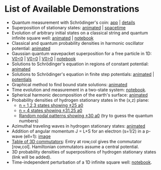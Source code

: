 # List of Available Demonstrations

- Quantum measurement with Schrödinger's coin: [app](https://dkirkby.github.io/quantum-coin/) &#124; [details](https://github.com/dkirkby/quantum-coin/blob/master/README.md)
- Superposition of stationary states: [animated](media/superposition.gif) &#124; [spacetime](media/superposition_xt.png)
- Evolution of arbitrary initial states on a classical string and quantum infinite square well: [animated](media/isw.mp4) &#124; [notebook](https://github.com/dkirkby/quantum-demo/blob/master/jupyter/InfiniteSquareWell.ipynb)
- Classical and quantum probability densities in harmonic oscillator potential: [animated](media/harmonic.gif)
- Gaussian quantum wavepacket superposition for a free particle in 1D:
[V0<0](media/wavepacket0.mp4) &#124;
[V0=0](media/wavepacket1.mp4) &#124;
[V0>0](media/wavepacket2.mp4) &#124;
[notebook](https://github.com/dkirkby/quantum-demo/blob/master/jupyter/WavePacket.ipynb)
- Solutions to Schrödinger's equation in regions of constant potential: [animated](media/V0solns.gif)
- Solutions to Schrödinger's equation in finite step potentials: [animated](media/stepPsi.gif) &#124; [potentials](media/stepV.png)
- Graphical method to find bound state solutions: [animated](media/stepBound.gif)
- Time evolution and measurement in a two-state system: [notebook](https://github.com/dkirkby/quantum-demo/blob/master/jupyter/TwoStateEvolution.ipynb).
- Spherical harmonic decomposition of the earth's surface: [animated](media/topoYlm.html)
- Probability densities of hydrogen stationary states in the (x,z) plane:
  - [n = 1,2,3 states showing ±25 a0](media/hydrogen123.png)
  - [n = 4 states showing ±31.25 a0](media/hydrogen4.png)
  - [Random nodal patterns showing ±30 a0](media/randomNodes.png) (try to guess the quantum numbers)
- Azimuthal traveling waves in hydrogen stationary states: [animated](media/azimuthal.html)
- Addition of angular momentum J = L+S for an electron (s=1/2) in a p-wave (ell=1): [image](media/jAdd.png)
- [Table of 3D commutators](media/Commutators.pdf): Entry at row,col gives the commutator [row,col]. Hamiltonian commutators assume a central potential.
- 3D probability densities of superpositions of hydrogen stationary states (link will be added).
- Time-independent perturbation of a 1D infinite square well: [notebook](https://github.com/dkirkby/quantum-demo/blob/master/jupyter/PerturbTheory.ipynb).
